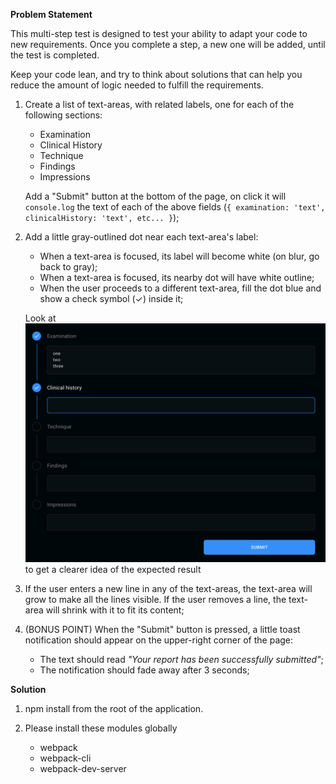**Problem Statement**

This multi-step test is designed to test your ability to adapt your code to new requirements.
Once you complete a step, a new one will be added, until the test is completed.

Keep your code lean, and try to think about solutions that can help you reduce the amount of logic needed to fulfill the requirements.


1. Create a list of text-areas, with related labels, one for each of the following sections:

   - Examination
   - Clinical History
   - Technique
   - Findings
   - Impressions

   Add a "Submit" button at the bottom of the page, on click it will `console.log` the text of each of the above fields (`{ examination: 'text', clinicalHistory: 'text', etc... }`);

2. Add a little gray-outlined dot near each text-area's label:

   - When a text-area is focused, its label will become white (on blur, go back to gray);
   - When a text-area is focused, its nearby dot will have white outline;
   - When the user proceeds to a different text-area, fill the dot blue and show a check symbol (✓) inside it;

   Look at ![preview](./preview.jpg) to get a clearer idea of the expected result

3. If the user enters a new line in any of the text-areas, the text-area will grow to make all the lines visible. If the user removes a line, the text-area will shrink with it to fit its content;

4. (BONUS POINT) When the "Submit" button is pressed, a little toast notification should appear on the upper-right corner of the page:

   - The text should read _"Your report has been successfully submitted"_;
   - The notification should fade away after 3 seconds;


**Solution**

1. npm install from the root of the application.

2. Please install these modules globally

   - webpack
   - webpack-cli
   - webpack-dev-server



